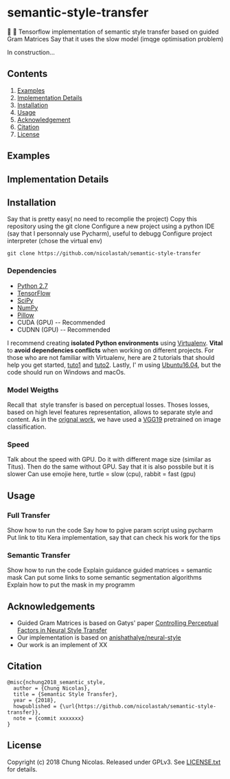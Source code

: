 # semantic-style-transfer
 :art: :art:
Tensorflow implementation of semantic style transfer based on guided Gram Matrices
Say that it uses the slow model (imqge optimisation problem)

In construction...

## Contents
1. [Examples](#examples)
2. [Implementation Details](#implementation-details)
3. [Installation](#installation)
4. [Usage](#usage)
5. [Acknowledgement](#acknowledgement)
5. [Citation](#citation)
5. [License](#license)

## Examples

## Implementation Details

## Installation
Say that is pretty easy( no need to recomplie the project)
Copy this repository using the git clone
Configure a new project using a python IDE (say that I personnaly use Pycharm), useful to debugg
Configure project interpreter (chose the virtual env)

```
git clone https://github.com/nicolastah/semantic-style-transfer
```

### Dependencies
- [Python 2.7](https://www.python.org/download/releases/2.7/)
- [TensorFlow](https://www.tensorflow.org)
- [SciPy](https://www.scipy.org/install.html)
- [NumPy](http://www.numpy.org/)
- [Pillow](http://pillow.readthedocs.io/en/3.3.x/installation.html#installation)
- CUDA (GPU) -- Recommended
- CUDNN (GPU) -- Recommended

I recommend creating **isolated Python environments** using [Virtualenv](https://virtualenv.pypa.io/en/stable/). **Vital** to **avoid dependencies conflicts** when working on different projects. For those who are not familiar with Virtualenv, here are 2 tutorials that should help you get started, [tuto1](http://thepythonguru.com/python-virtualenv-guide/) and [tuto2](http://www.simononsoftware.com/virtualenv-tutorial-part-2/). Lastly, I' m using [Ubuntu16.04](https://www.ubuntu.com/download/desktop), but the code should run on Windows and macOs.


### Model Weigths
Recall that  style transfer is based on perceptual losses. Thoses losses, based on high level features representation, allows to separate style and content. As in the [orignal work](https://arxiv.org/abs/1508.06576), we have used a [VGG19](http://www.vlfeat.org/matconvnet/models/beta16/imagenet-vgg-very) pretrained on image classification.

### Speed
Talk about the speed with GPU. Do it with different mage size (similar as Titus). Then do the same without GPU. Say that it is also possbile but it is slower
Can use emojie here, turtle = slow (cpu), rabbit = fast (gpu)

## Usage
### Full Transfer
Show how to run the code
Say how to pgive param script using pycharm
Put link to titu Kera implementation, say that can check his work for the tips

### Semantic Transfer
Show how to run the code
Explain guidance guided matrices = semantic mask
Can put some links to some semantic segmentation algorithms
Explain how to put the mask in my programm

## Acknowledgements
- Guided Gram Matrices is based on Gatys' paper [Controlling Perceptual Factors in Neural Style Transfer](https://arxiv.org/abs/1611.07865)
- Our implementation is based on [anishathalye/neural-style](https://github.com/anishathalye/neural-style)
- Our work is an implement of XX

## Citation
```
@misc{nchung2018_semantic_style,
  author = {Chung Nicolas},
  title = {Semantic Style Transfer},
  year = {2018},
  howpublished = {\url{https://github.com/nicolastah/semantic-style-transfer}},
  note = {commit xxxxxxx}
}
```

## License
Copyright (c) 2018 Chung Nicolas. Released under GPLv3. See [LICENSE.txt](./LICENSE) for details.
